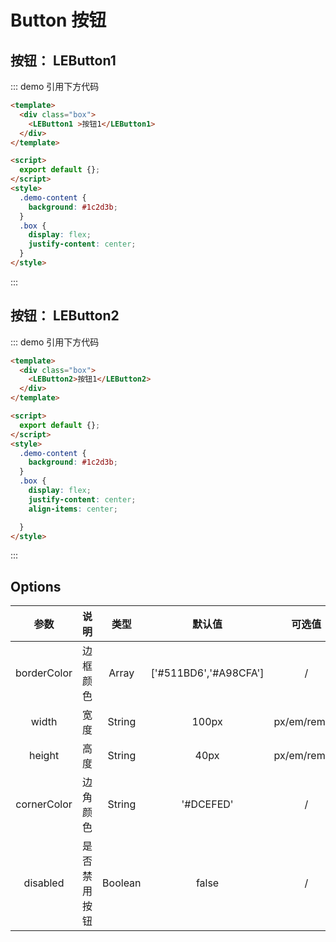 # Button 按钮
## 按钮： LEButton1

::: demo 引用下方代码

```html
<template>
  <div class="box">
    <LEButton1 >按钮1</LEButton1>
  </div>
</template>

<script>
  export default {};
</script>
<style>
  .demo-content {
    background: #1c2d3b;
  }
  .box {
    display: flex;
    justify-content: center;
  }
</style>
```

:::

## 按钮： LEButton2

::: demo 引用下方代码

```html
<template>
  <div class="box">
    <LEButton2>按钮1</LEButton2>
  </div>
</template>

<script>
  export default {};
</script>
<style>
  .demo-content {
    background: #1c2d3b;
  }
  .box {
    display: flex;
    justify-content: center;
    align-items: center;

  }
</style>
```

:::

## Options

| 参数            |      说明      |  类型  |        默认值      | 可选值 |  可使用组件  |
| :--------------: | :------------: | :----: | :-------------------: | :---: | :-----------: |
| borderColor |  边框颜色  | Array  | ['#511BD6','#A98CFA']  | / |  全部  |
| width       | 宽度 | String |       100px        |  px/em/rem/% |  全部  |
| height       | 高度 | String |       40px        |  px/em/rem/% |  全部  |
| cornerColor       | 边角颜色 | String |       '#DCEFED'        |  / |  LEButton1   |
| disabled       | 是否禁用按钮 | Boolean |       false        |  / |  全部  |